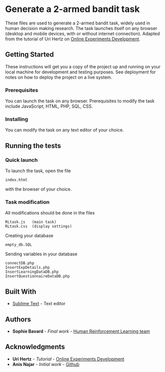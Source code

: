 # Generate a 2-armed bandit task

These files are used to generate a 2-armed bandit task, widely used in human decision making research. The task launches itself on any browser (desktop and mobile devices, with or without internet connection). Adapted from the tutorial of Uri Hertz on [Online Experiments Development](http://www.urihertz.net/projects.html).

## Getting Started

These instructions will get you a copy of the project up and running on your local machine for development and testing purposes. See deployment for notes on how to deploy the project on a live system.

### Prerequisites

You can launch the task on any browser. Prerequisites to modify the task include JavaScript, HTML, PHP, SQL, CSS.

### Installing

You can modify the task on any text editor of your choice.

## Running the tests

### Quick launch

To launch the task, open the file
```
index.html
```
with the browser of your choice. 

### Task modification

All modifications should be done in the files
```
RLtask.js   (main task)
RLtask.css  (display settings)
```
Creating your database
```
empty_db.SQL
```
Sending variables in your database
```
connectDB.php
InsertExpDetails.php
InsertLearningDataDB.php
InsertQuestionnaireDataDB.php
```

## Built With

* [Sublime Text](https://www.sublimetext.com/) - Text editor

## Authors

* **Sophie Bavard** - *Final work* - [Human Reinforcement Learning team](https://lnc2.dec.ens.fr/fr/human-reinforcement-learning)

## Acknowledgments

* **Uri Hertz** - *Tutorial* - [Online Experiments Development](http://www.urihertz.net/projects.html)
* **Anis Najar** - *Initial work* - [Github](https://github.com/anisnajar)

